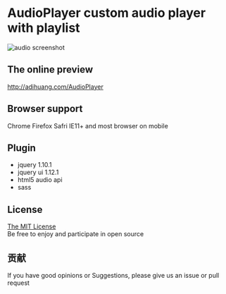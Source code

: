 # AudioPlayer custom audio player with playlist

![audio screenshot](http://adihuang.com/AudioPlayer/screenshot.png)

## The online preview

http://adihuang.com/AudioPlayer

## Browser support

Chrome Firefox Safri IE11+ and most browser on mobile

## Plugin

- jquery 1.10.1
- jquery ui 1.12.1
- html5 audio api
- sass

## License

[The MIT License](http://opensource.org/licenses/MIT)  
Be free to enjoy and participate in open source

## 贡献
If you have good opinions or Suggestions, please give us an issue or pull request